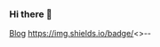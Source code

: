 ### Hi there 👋

[Blog](https://kangmo.tistory.com/)
https://img.shields.io/badge/<>-<MESSAGE>-<COLOR>
